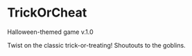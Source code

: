 # TrickOrCheat
Halloween-themed game v.1.0

Twist on the classic trick-or-treating! Shoutouts to the goblins.
